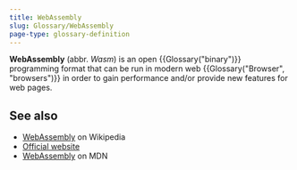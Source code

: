 ```yaml
---
title: WebAssembly
slug: Glossary/WebAssembly
page-type: glossary-definition
---
```


**WebAssembly** (abbr. _Wasm_) is an open {{Glossary("binary")}} programming format that can be run in modern web {{Glossary("Browser", "browsers")}} in order to gain performance and/or provide new features for web pages.

## See also

- [WebAssembly](https://en.wikipedia.org/wiki/WebAssembly) on Wikipedia
- [Official website](https://webassembly.org/)
- [WebAssembly](/en-US/docs/WebAssembly) on MDN
